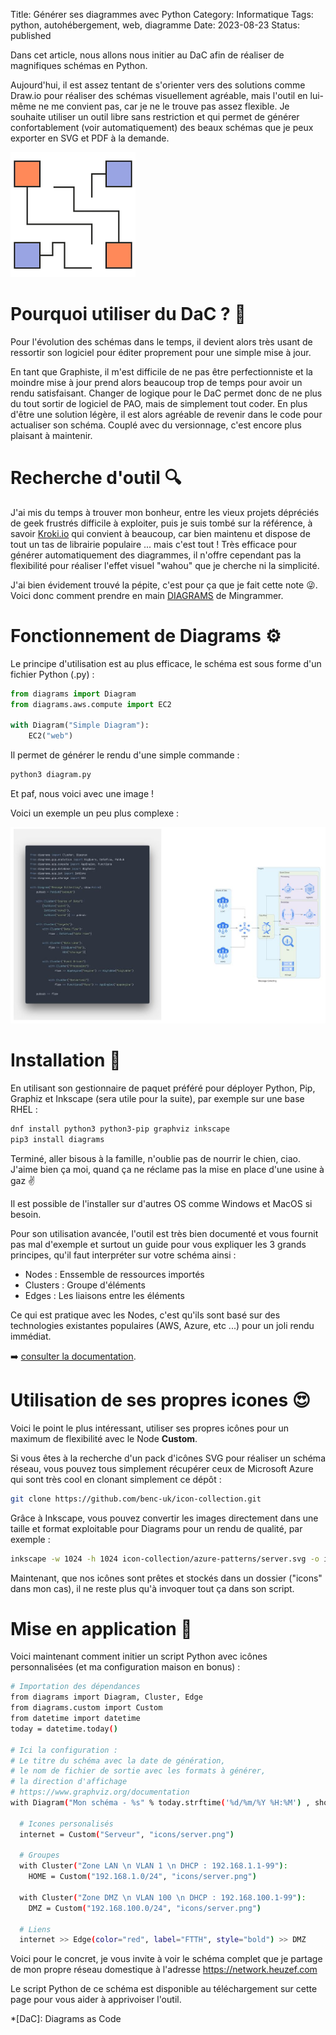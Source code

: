 Title: Générer ses diagrammes avec Python
Category: Informatique
Tags: python, autohébergement, web, diagramme
Date: 2023-08-23
Status: published

Dans cet article, nous allons nous initier au DaC afin de réaliser de magnifiques schémas en Python.

Aujourd'hui, il est assez tentant de s'orienter vers des solutions comme Draw.io pour réaliser des schémas visuellement agréable, mais l'outil en lui-même ne me convient pas, car je ne le trouve pas assez flexible. Je souhaite utiliser un outil libre sans restriction et qui permet de générer confortablement (voir automatiquement) des beaux schémas que je peux exporter en SVG et PDF à la demande.

![Diagrams](../../assets/diagrams.png)

# Pourquoi utiliser du DaC ? 🤔

Pour l'évolution des schémas dans le temps, il devient alors très usant de ressortir son logiciel pour éditer proprement pour une simple mise à jour.

En tant que Graphiste, il m'est difficile de ne pas être perfectionniste et la moindre mise à jour prend alors beaucoup trop de temps pour avoir un rendu satisfaisant.
Changer de logique pour le DaC permet donc de ne plus du tout sortir de logiciel de PAO, mais de simplement tout coder. En plus d'être une solution légère, il est alors agréable de revenir dans le code pour actualiser son schéma. Couplé avec du versionnage, c'est encore plus plaisant à maintenir.

# Recherche d'outil 🔍

J'ai mis du temps à trouver mon bonheur, entre les vieux projets dépréciés de geek frustrés difficile à exploiter, puis je suis tombé sur la référence, à savoir [Kroki.io](https://kroki.io) qui convient à beaucoup, car bien maintenu et dispose de tout un tas de librairie populaire ... mais c'est tout ! Très efficace pour générer automatiquement des diagrammes, il n'offre cependant pas la flexibilité pour réaliser l'effet visuel "wahou" que je cherche ni la simplicité.

J'ai bien évidement trouvé la pépite, c'est pour ça que je fait cette note 😜.
Voici donc comment prendre en main [DIAGRAMS](https://diagrams.mingrammer.com/) de Mingrammer.

# Fonctionnement de Diagrams ⚙️


Le principe d'utilisation est au plus efficace, le schéma est sous forme d'un fichier Python (.py) :

```python
from diagrams import Diagram
from diagrams.aws.compute import EC2

with Diagram("Simple Diagram"):
    EC2("web")
```
Il permet de générer le rendu d'une simple commande :

```bash
python3 diagram.py
```

Et paf, nous voici avec une image !

Voici un exemple un peu plus complexe :

![Diagrams](../../assets/dac.jpg)


# Installation 🔧

En utilisant son gestionnaire de paquet préféré pour déployer Python, Pip, Graphiz et Inkscape (sera utile pour la suite), par exemple sur une base RHEL :

```bash
dnf install python3 python3-pip graphviz inkscape
pip3 install diagrams
```

Terminé, aller bisous à la famille, n'oublie pas de nourrir le chien, ciao. J'aime bien ça moi, quand ça ne réclame pas la mise en place d'une usine à gaz ✌️

Il est possible de l'installer sur d'autres OS comme Windows et MacOS si besoin.

Pour son utilisation avancée, l'outil est très bien documenté et vous fournit pas mal d'exemple et surtout un guide pour vous expliquer les 3 grands principes, qu'il faut interpréter sur votre schéma ainsi :

- Nodes : Enssemble de ressources importés
- Clusters : Groupe d'éléments
- Edges : Les liaisons entre les éléments

Ce qui est pratique avec les Nodes, c'est qu'ils sont basé sur des technologies existantes populaires (AWS, Azure, etc ...) pour un joli rendu immédiat.

➡️ [consulter la documentation](https://diagrams.mingrammer.com/docs/getting-started/installation).

# Utilisation de ses propres icones 😍

Voici le point le plus intéressant, utiliser ses propres icônes pour un maximum de flexibilité avec le Node **Custom**.

Si vous êtes à la recherche d'un pack d'icônes SVG pour réaliser un schéma réseau, vous pouvez tous simplement récupérer ceux de Microsoft Azure qui sont très cool en clonant simplement ce dépôt :

```bash
git clone https://github.com/benc-uk/icon-collection.git
```

Grâce à Inkscape, vous pouvez convertir les images directement dans une taille et format exploitable pour Diagrams pour un rendu de qualité, par exemple :

```bash
inkscape -w 1024 -h 1024 icon-collection/azure-patterns/server.svg -o icons/server.png
```

Maintenant, que nos icônes sont prêtes et stockés dans un dossier ("icons" dans mon cas), il ne reste plus qu'à invoquer tout ça dans son script.

# Mise en application 👷

Voici maintenant comment initier un script Python avec icônes personnalisées (et ma configuration maison en bonus) :

```bash
# Importation des dépendances
from diagrams import Diagram, Cluster, Edge
from diagrams.custom import Custom
from datetime import datetime
today = datetime.today()

# Ici la configuration :
# Le titre du schéma avec la date de génération,
# le nom de fichier de sortie avec les formats à générer,
# la direction d'affichage
# https://www.graphviz.org/documentation
with Diagram("Mon schéma - %s" % today.strftime('%d/%m/%Y %H:%M') , show=False, filename="schema", outformat=["png", "jpg", "svg", "pdf", "dot"], direction="TB"):

  # Icones personalisés
  internet = Custom("Serveur", "icons/server.png")

  # Groupes
  with Cluster("Zone LAN \n VLAN 1 \n DHCP : 192.168.1.1-99"):
  	HOME = Custom("192.168.1.0/24", "icons/server.png")

  with Cluster("Zone DMZ \n VLAN 100 \n DHCP : 192.168.100.1-99"):
    DMZ = Custom("192.168.100.0/24", "icons/server.png")

  # Liens
  internet >> Edge(color="red", label="FTTH", style="bold") >> DMZ
```

Voici pour le concret, je vous invite à voir le schéma complet que je partage de mon propre réseau domestique à l'adresse https://network.heuzef.com

Le script Python de ce schéma est disponible au téléchargement sur cette page pour vous aider à apprivoiser l'outil.

*[DaC]: Diagrams as Code
